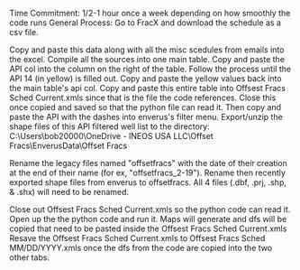 Time Commitment: 1/2-1 hour once a week depending on how smoothly the code runs
General Process:
Go to FracX and download the schedule as a csv file.

Copy and paste this data along with all the misc scedules from emails into the excel. 
Compile all the sources into one main table. Copy and paste the API col into the column on the right of the table. Follow the process until the API 14 (in yellow) is filled out. Copy and paste the yellow values back into the main table's api col. Copy and paste this entire table into Offsest Fracs Sched Current.xmls since that is the file the code references. Close this once copied and saved so that the python file can read it. Then copy and paste the API with the dashes into enverus's filter menu. Export/unzip the shape files of this API filtered well list to the directory:
C:\Users\bob20000\OneDrive - INEOS USA LLC\Offset Fracs\EnverusData\Offset Fracs

Rename the legacy files named "offsetfracs" with the date of their creation at the end of their name (for ex, "offsetfracs_2-19"). Rename then recently exported shape files from enverus to offsetfracs.
All 4 files (.dbf, .prj, .shp, & .shx) will need to be renamed. 

Close out Offsest Fracs Sched Current.xmls so the python code can read it. 
Open up the the python code and run it. Maps will generate and dfs will be copied that need to be pasted inside the Offsest Fracs Sched Current.xmls 
Resave the Offsest Fracs Sched Current.xmls to Offsest Fracs Sched MM/DD/YYYY.xmls once the dfs from the code are copied into the two other tabs. 